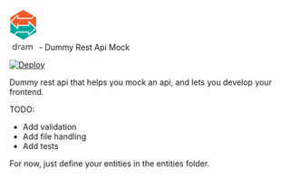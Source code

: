 <img src="/logo.svg" width="48"> - Dummy Rest Api Mock


[![Deploy](https://www.herokucdn.com/deploy/button.svg)](https://heroku.com/deploy?template=https://github.com/haritonstefan/dummy-rest-api-mock)

Dummy rest api that helps you mock an api, and lets you develop your frontend.

TODO:
  * Add validation
  * Add file handling
  * Add tests


For now, just define your entities in the entities folder.

